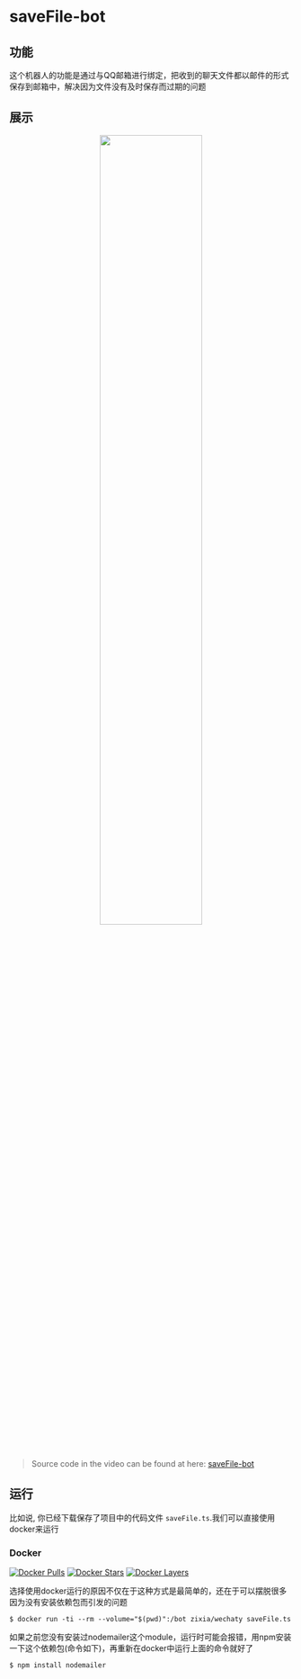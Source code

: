 # saveFile-bot 

## 功能

这个机器人的功能是通过与QQ邮箱进行绑定，把收到的聊天文件都以邮件的形式保存到邮箱中，解决因为文件没有及时保存而过期的问题

## 展示

<div align="center">
<a target="_blank" href="https://v.qq.com/x/page/g0515hgx4da.html"><img src="https://cloud.githubusercontent.com/assets/1361891/21722581/3ec957d0-d468-11e6-8888-a91c236e0ba2.jpg" border=0 width="60%"></a>
</div>

> Source code in the video can be found at here: [saveFile-bot](https://github.com/lijiarui/wechaty-getting-started)

## 运行

比如说, 你已经下载保存了项目中的代码文件 `saveFile.ts`.我们可以直接使用docker来运行

### Docker

[![Docker Pulls](https://img.shields.io/docker/pulls/zixia/wechaty.svg?maxAge=2592000)](https://hub.docker.com/r/zixia/wechaty/) [![Docker Stars](https://img.shields.io/docker/stars/zixia/wechaty.svg?maxAge=2592000)](https://hub.docker.com/r/zixia/wechaty/) [![Docker Layers](https://images.microbadger.com/badges/image/zixia/wechaty.svg)](https://microbadger.com/#/images/zixia/wechaty)

选择使用docker运行的原因不仅在于这种方式是最简单的，还在于可以摆脱很多因为没有安装依赖包而引发的问题

```shell
$ docker run -ti --rm --volume="$(pwd)":/bot zixia/wechaty saveFile.ts
```
如果之前您没有安装过nodemailer这个module，运行时可能会报错，用npm安装一下这个依赖包(命令如下)，再重新在docker中运行上面的命令就好了
```shell
$ npm install nodemailer
```

